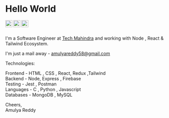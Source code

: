 # Hello World

<a href="https://www.linkedin.com/in/amulya-reddy23/">
  <img align="left" alt="Amulya Reddy - LinkedIn" width="22px" src="https://cdn.jsdelivr.net/npm/simple-icons@v3/icons/linkedin.svg"/>
</a>
<a href="https://www.instagram.com/ammsreddy/">
  <img align="left" alt="Amulya Reddy - Instagram" width="22px" src="https://cdn.jsdelivr.net/npm/simple-icons@v3/icons/instagram.svg"/>
</a>
<a href="https://x.com/Amulya2823">
  <img align="left" alt="Amulya Reddy - Twitter" width="22px" src="https://cdn.jsdelivr.net/npm/simple-icons@v3/icons/twitter.svg"/>
</a>
<br />
<br />

I'm a Software Engineer at <a href="https://www.techmahindra.com/en-in/?f=550183349">Tech Mahindra<a/> and
working with Node , React & Tailwind Ecosystem.  

I'm just a mail away - amulyareddy58@gmail.com

Technologies: 


Frontend - HTML , CSS , React, Redux ,Tailwind 
<br/>
Backend - Node, Express , Firebase
<br/>
Testing - Jest , Postman
<br/>
Languages - C , Python , Javascript
<br/>
Databases - MongoDB , MySQL


Cheers,  
Amulya Reddy
